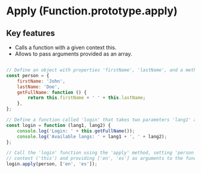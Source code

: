 # Apply (Function.prototype.apply)

## Key features

- Calls a function with a given context this.
- Allows to pass arguments provided as an array.

```javascript

// Define an object with properties 'firstName', 'lastName', and a method 'getFullName'
const person = {
    firstName: 'John',
    lastName: 'Doe',
    getFullName: function () {
        return this.firstName + ' ' + this.lastName;
    },
};

// Define a function called 'login' that takes two parameters 'lang1' and 'lang2'
const login = function (lang1, lang2) {
    console.log('Login: ' + this.getFullName());
    console.log('Available langs: ' + lang1 + ', ' + lang2);
};

// Call the 'login' function using the 'apply' method, setting 'person' as the
// context ('this') and providing ['en', 'es'] as arguments to the function
login.apply(person, ['en', 'es']);

```
